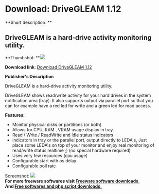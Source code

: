 # Download: DriveGLEAM 1.12

**Short description: **

## DriveGLEAM is a hard-drive activity monitoring utility.

  
**Thumbshot: **![](http://www.freewarefiles.com/screenshot/drivegleam_md.gif)   
  
**Download link:** [Download DriveGLEAM 1.12](http://freesoftwares.boysofts.com/DriveGLEAM_program_20062.html)  
  

**Publisher's Description**  
  

DriveGLEAM is a hard-drive activity monitoring utility.

DriveGLEAM shows read/write activity for your hard drives in the system
notification area (tray). It also supports output via parallel port so that
you can for example have a red led for write and a green led for read access.

**Features:**

  * Monitor physical disks or partitions (or both) 
  * Allows for CPU, RAM , VRAM usage display in tray. 
  * Read / Write / ReadWrite and Idle status indicators 
  * Indicators in tray or the parallel port, output directly to LEDA's, Just place some LEDA's on top of your monitor and enjoy real monitoring of read/write status realtime ;) (no special hardware required) 
  * Uses very few resources (cpu usage) 
  * Configurable start with os delay 
  * Configurable poll rate 

  
  
Screenshot: ![](http://www.freewarefiles.com/screenshot/drivegleam.gif)  
**For more freeware softwares visit [Freeware software downloads.](http://freesoftwares.boysofts.com/)**   
**And [Free softwares and php script downloads.](http://www.boysofts.com/)**

